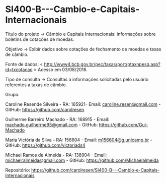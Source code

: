 # SI400-B---Cambio-e-Capitais-Internacionais

Título do projeto -> Câmbio e Capitais Internacionais: informações sobre boletins de cotações de moedas.

Objetivo -> Exibir dados sobre cotações de fechamento de moedas e taxas de câmbio.

Fonte de dados: < http://www4.bcb.gov.br/pec/taxas/port/ptaxnpesq.asp?id=txcotacao > Acesso em 03/08/2016.

Tipo de consulta -> Consultas a informações solicitadas pelo usuário referentes a taxas de câmbio.

Grupo:

Caroline Resende Silveira - RA: 165921- Email: caroline.resen@gmail.com - GitHub: https://github.com/carolresen

Guilherme Barreiro Machado - RA: 168915 - Email: machado.guilherme95@gmail.com - GitHub: https://github.com/Gui-Machado

Maria Victória da Silva - RA: 156604 -  Email: m156604@g.unicamp.br - GitHub: https://github.com/victoriads4

Michael Ramos de Almeida - RA: 138904 -  Email: michaelralmeida@gmail.com - GitHub: https://github.com/Michaelalmeida


Repositório: https://github.com/carolresen/SI400-B---Cambio-e-Capitais-Internacionais
